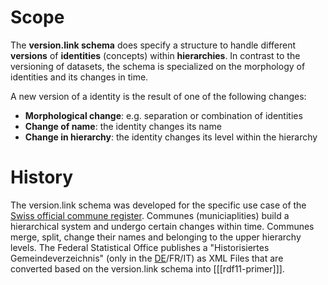 # Scope
The **version.link schema** does specify a structure to handle different **versions** of **identities** (concepts) within **hierarchies**. In contrast to the versioning of datasets, the schema is specialized on the morphology of identities and its changes in time. 

A new version of a identity is the result of one of the following changes:

* **Morphological change**: e.g. separation or combination of identities
* **Change of name**: the identity changes its name
* **Change in hierarchy**: the identity changes its level within the hierarchy

# History
The version.link schema was developed for the specific use case of the [Swiss official commune register](https://www.bfs.admin.ch/bfs/en/home/basics/swiss-official-commune-register.html). Communes (municiaplities) build a hierarchical system and undergo certain changes within time. Communes merge, split, change their names and belonging to the upper hierarchy levels. The Federal Statistical Office publishes a "Historisiertes Gemeindeverzeichnis" (only in the [DE](https://www.bfs.admin.ch/bfs/de/home/grundlagen/agvch/historisiertes-gemeindeverzeichnis.html)/FR/IT) as XML Files that are converted based on the version.link schema into [[[rdf11-primer]]].

